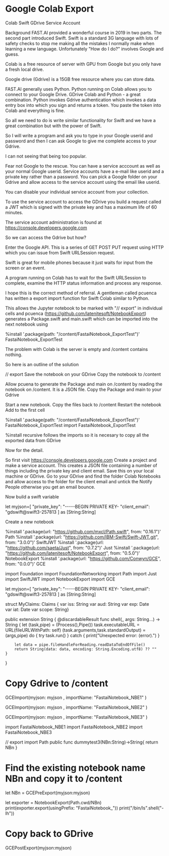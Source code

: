 # Google Colab Export

Colab Swift GDrive Service Account

Background FAST.AI provided a wonderful course in 2019 in two parts. The second part introduced Swift. 
Swift is a standard 3G language with lots of safety checks to stop me making all the mistakes I normally make when learning a new language. 
Unfortunately "How do I do?" involves Google and guess.

Colab is a free resource of server with GPU from Google but you only have a fresh local drive.

Google drive  (Gdrive) is a 15GB free resource where you can store data.

FAST.AI generally uses Python. Python running on Colab allows you to connect to your Google Drive. 
GDrive Colab and Python - a great combination. 
Python invokes Gdrive authentication which invokes a data entry box into which you sign and returns a token.
You paste the token into Colab and everything is fine.

So all we need to do is write similar functionality for Swift and we have a great combination but with the power of Swift.

So I will write a program and ask you to type in your Google userid and password and then I can ask Google to give me complete access to your Gdrive.

I can not seeing that being too popular.

Fear not Google to the rescue. You can have a service acccount as well as your normal Google userid. Service accounts have a e-mail like userid and a private key rather than a password. You can pick a Google folder on your Gdrive and allow access to the service account using the email like userid.

You can disable your individual service account from your collection.

To use the service account to access the GDrive you build a request called a JWT which is signed with the private key and has a maximum life of 60 minutes.

The service account administration is found at https://console.developers.google.com

So we can access the Gdrive but how?

Enter the Google API. This is a series of GET POST PUT request using HTTP which you can issue from Swift URLSession request.

Swift is great for mobile phones because it just waits for input from the screen or an event. 

A program running on Colab has to wait for the Swift URLSession to complete, examine the HTTP status information and process any response.

I hope this is the correct method of referral. A gentleman called pcuenca has written a export import function for Swift Colab similar to Python.

This allows the Jupyter notebook to be marked with "// export" in individual cells and pcuenca (https://github.com/latenitesoft/NotebookExport) generates a Package.swift and main.swift  which can be imported into the next notebook using 

%install '.package(path: "/content/FastaiNotebook_ExportTest")' FastaiNotebook_ExportTest

The problem with Colab is the server is empty and /content contains nothing.

So here is an outline of the solution

// export
Save the notebook on your GDrive
Copy the notebook to /content

Allow pcuena to generate the Package and main on /content by reading the notebook on /content. It is a JSON file.
Copy the Package and main to your Gdrive

Start a new notebook.
Copy the files back to /content
Restart the notebook
Add to the first cell

%install '.package(path: "/content/FastaiNotebook_ExportTest")' FastaiNotebook_ExportTest
import FastaiNotebook_ExportTest

%install recursive follows the imports so it is necesary to copy all the exported data from GDrive 

Now for the detail. 

So first visit  https://console.developers.google.com
Create a project and make a service account.
This creates a JSON file containing a number of things including the private key and client email. Save this on your local machine or GDrive.
Go to your GDrive and find the folder Colab Notebooks and allow access to the folder for the client email and untick the Notify People otherwise you get an email bounce.

Now build a swift variable

let myjson=[ 
  "private_key": "-----BEGIN PRIVATE KEY-
  "client_email": "gdswift@swift3-257813
] as [String:String]

Create a new notebook

%install '.package(url: "https://github.com/mxcl/Path.swift", from: "0.16.1")' Path
%install '.package(url: "https://github.com/IBM-Swift/Swift-JWT.git", from: "3.0.0")' SwiftJWT
%install '.package(url: "https://github.com/saeta/Just", from: "0.7.2")' Just
%install '.package(url: "https://github.com/latenitesoft/NotebookExport", from: "0.5.0")' NotebookExport
%install '.package(url: "https://github.com/Conwyn/GCE", from: "0.0.0")' GCE

import Foundation
import FoundationNetworking
import Path
import Just
import SwiftJWT
import NotebookExport
import GCE


let myjson=[ 
  "private_key": "-----BEGIN PRIVATE KEY-
  "client_email": "gdswift@swift3-257813
] as [String:String]

struct MyClaims: Claims {
                 var iss: String
                 var  aud: String
                 var  exp: Date  
                 var iat: Date 
                 var scope: String}

public extension String {
    @discardableResult
    func shell(_ args: String...) -> String
    {
        let (task,pipe) = (Process(),Pipe())
        task.executableURL = URL(fileURLWithPath: self)
        (task.arguments,task.standardOutput) = (args,pipe)
        do    { try task.run() }
        catch { print("Unexpected error: \(error).") }

        let data = pipe.fileHandleForReading.readDataToEndOfFile()
        return String(data: data, encoding: String.Encoding.utf8) ?? ""
    }
}

# Copy Gdrive to /content

GCEImport(myjson: myjson , importName: "FastaiNotebook_NBE1" )

GCEImport(myjson: myjson , importName: "FastaiNotebook_NBE2" )

GCEImport(myjson: myjson , importName: "FastaiNotebook_NBE3" )

import FastaiNotebook_NBE1
import FastaiNotebook_NBE2
import FastaiNotebook_NBE3

// export
import Path
public func dummytest3(NBn:String)->String{
return NBn
}

# Find the existing notebook name NBn and copy it to /content

let NBn = GCEPreExport(myjson:myjson)


let exporter = NotebookExport(Path.cwd/NBn)
print(exporter.export(usingPrefix: "FastaiNotebook_"))
print("/bin/ls".shell("-lh"))

# Copy back to GDrive 

GCEPostExport(myjson:myjson)





